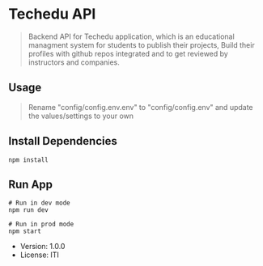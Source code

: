 # Techedu API

> Backend API for Techedu application, which is an educational managment system for students to publish their projects, Build their profiles with github repos integrated and to get reviewed by instructors and companies.

## Usage

> Rename "config/config.env.env" to "config/config.env" and update the values/settings to your own

## Install Dependencies

```
npm install
```

## Run App

```
# Run in dev mode
npm run dev

# Run in prod mode
npm start
```

- Version: 1.0.0
- License: ITI

